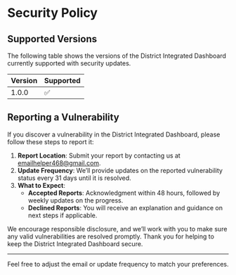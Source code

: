 # Security Policy

## Supported Versions

The following table shows the versions of the District Integrated Dashboard currently supported with security updates.

| Version | Supported          |
| ------- | ------------------ |
| 1.0.0   | :white_check_mark: |

## Reporting a Vulnerability

If you discover a vulnerability in the District Integrated Dashboard, please follow these steps to report it:

1. **Report Location**: Submit your report by contacting us at [emailhelper468@gmail.com](emailhelper468@gmail.com).
2. **Update Frequency**: We’ll provide updates on the reported vulnerability status every 31 days until it is resolved.
3. **What to Expect**:
   - **Accepted Reports**: Acknowledgment within 48 hours, followed by weekly updates on the progress.
   - **Declined Reports**: You will receive an explanation and guidance on next steps if applicable.

We encourage responsible disclosure, and we’ll work with you to make sure any valid vulnerabilities are resolved promptly. Thank you for helping to keep the District Integrated Dashboard secure.

--- 

Feel free to adjust the email or update frequency to match your preferences.
